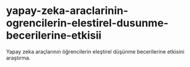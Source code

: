 # yapay-zeka-araclarinin-ogrencilerin-elestirel-dusunme-becerilerine-etkisii
Yapay zeka araçlarının öğrencilerin eleştirel düşünme becerilerine etkisini araştırma.
